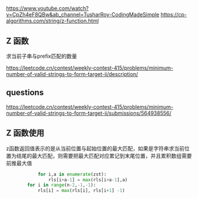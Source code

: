 # 
https://www.youtube.com/watch?v=CpZh4eF8QBw&ab_channel=TusharRoy-CodingMadeSimple
https://cp-algorithms.com/string/z-function.html



## Z 函数

求当前子串与prefix匹配的数量

https://leetcode.cn/contest/weekly-contest-415/problems/minimum-number-of-valid-strings-to-form-target-ii/description/


## questions

https://leetcode.cn/contest/weekly-contest-415/problems/minimum-number-of-valid-strings-to-form-target-ii/submissions/564938556/


## Z 函数使用
z函数返回值表示的是从当前位置与起始位置的最大匹配，如果是字符串求当前位置为结尾的最大匹配，则需要把最大匹配对应累记到末尾位置，并且累积数组需要前推最大值

```python 
            for i,a in enumerate(zst):
                rls[i+a-1] = max(rls[i+a-1],a)
        for i in range(n-2,-1,-1):
            rls[i] = max(rls[i], rls[i+1] -1)
```